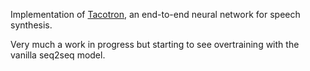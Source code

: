 Implementation of [Tacotron](https://arxiv.org/abs/1703.10135), an end-to-end neural network for speech synthesis.

Very much a work in progress but starting to see overtraining with the vanilla seq2seq model.
